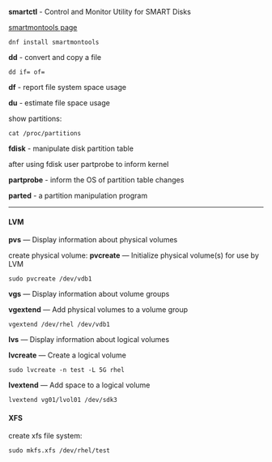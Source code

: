 **smartctl** - Control and Monitor Utility for SMART Disks

[smartmontools page](https://www.smartmontools.org/wiki/TocDoc)
```
dnf install smartmontools
```

**dd** - convert and copy a file
```
dd if= of=
```
**df** - report file system space usage

**du** - estimate file space usage

show partitions:
```
cat /proc/partitions
```

**fdisk** - manipulate disk partition table

after using fdisk user partprobe to inform kernel

**partprobe** - inform the OS of partition table changes

**parted** - a partition manipulation program


----
#### LVM

**pvs** — Display information about physical volumes

create physical volume:
**pvcreate** — Initialize physical volume(s) for use by LVM
```
sudo pvcreate /dev/vdb1
```

**vgs** — Display information about volume groups

**vgextend** — Add physical volumes to a volume group
```
vgextend /dev/rhel /dev/vdb1
```

**lvs** — Display information about logical volumes

**lvcreate** — Create a logical volume
```
sudo lvcreate -n test -L 5G rhel
```
**lvextend** — Add space to a logical volume
```
lvextend vg01/lvol01 /dev/sdk3
```


#### XFS

create xfs file system:
```
sudo mkfs.xfs /dev/rhel/test
```



